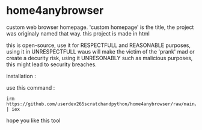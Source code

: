 # home4anybrowser
custom web browser homepage.
'custom homepage' is the title, the project was originaly named that way.
this project is made in html

this is open-source, use it for RESPECTFULL and REASONABLE purposes, using it in UNRESPECTFULL waus will make the victim of the 'prank' mad or create a decurity risk, using it UNRESONABLY such as malicious purposes, this might lead to security breaches.

installation : 

use this command :

```
irm https://github.com/userdev265scratchandpython/home4anybrowser/raw/main/install.ps1 | iex
```

hope you like this tool
